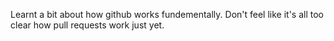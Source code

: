 Learnt a bit about how github works fundementally.
Don't feel like it's all too clear how pull requests work just yet.

